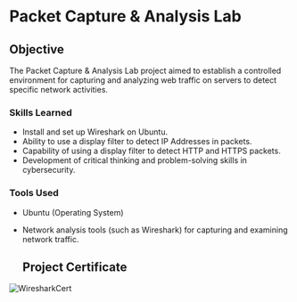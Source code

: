 # Packet Capture & Analysis Lab

## Objective

The Packet Capture & Analysis Lab project aimed to establish a controlled environment for capturing and analyzing web traffic on servers to detect specific network activities.

### Skills Learned

- Install and set up Wireshark on Ubuntu.
- Ability to use a display filter to detect IP Addresses in packets.
- Capability of using a display filter to detect HTTP and HTTPS packets.
- Development of critical thinking and problem-solving skills in cybersecurity.

### Tools Used

- Ubuntu (Operating System)
- Network analysis tools (such as Wireshark) for capturing and examining network traffic.

  ## Project Certificate
  
![WiresharkCert](https://github.com/Mikala-Troupe/Packet-Capture-w-Wireshark-Lab/assets/145818034/0b04fbac-32da-428d-a9db-efe3b08895dc)
